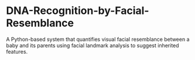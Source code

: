 # DNA-Recognition-by-Facial-Resemblance
A Python-based system that quantifies visual facial resemblance between a baby and its parents using facial landmark analysis to suggest inherited features.
